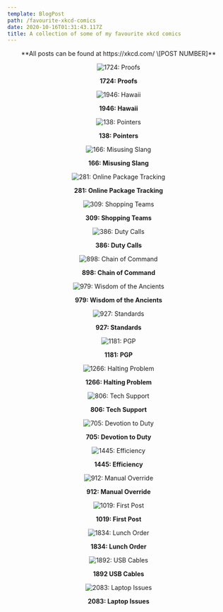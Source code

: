 ```yaml
---
template: BlogPost
path: /favourite-xkcd-comics
date: 2020-10-16T01:31:43.117Z
title: A collection of some of my favourite xkcd comics
---
```

<center>
**All posts can be found at https://xkcd.com/ \[POST NUMBER]**

![1724: Proofs](https://imgs.xkcd.com/comics/proofs.png)

**1724: Proofs**

![1946: Hawaii](https://imgs.xkcd.com/comics/hawaii.png)

**1946: Hawaii**

![138: Pointers](https://imgs.xkcd.com/comics/pointers.png)

**138: Pointers**

![166: Misusing Slang](https://imgs.xkcd.com/comics/misusing_slang.png)

**166: Misusing Slang**

![281: Online Package Tracking](https://imgs.xkcd.com/comics/online_package_tracking.png)

**281: Online Package Tracking**

![309: Shopping Teams](https://imgs.xkcd.com/comics/shopping_teams.png)

**309: Shopping Teams**

![386: Duty Calls](https://imgs.xkcd.com/comics/duty_calls.png)

**386: Duty Calls**

![898: Chain of Command](https://imgs.xkcd.com/comics/chain_of_command.png)

**898: Chain of Command**

![979: Wisdom of the Ancients](https://imgs.xkcd.com/comics/wisdom_of_the_ancients.png)

**979: Wisdom of the Ancients**

![927: Standards](https://imgs.xkcd.com/comics/standards.png)

**927: Standards**

![1181: PGP](https://imgs.xkcd.com/comics/pgp.png)

**1181: PGP**

![1266: Halting Problem](https://imgs.xkcd.com/comics/halting_problem.png)

**1266: Halting Problem**

![806: Tech Support](https://imgs.xkcd.com/comics/tech_support.png)

**806: Tech Support**

![705: Devotion to Duty](https://imgs.xkcd.com/comics/devotion_to_duty.png)

**705: Devotion to Duty**

![1445: Efficiency](https://imgs.xkcd.com/comics/efficiency.png)

**1445: Efficiency**

![912: Manual Override](https://imgs.xkcd.com/comics/manual_override.png)

**912: Manual Override**

![1019: First Post](https://imgs.xkcd.com/comics/first_post.png)

**1019: First Post**

![1834: Lunch Order](https://imgs.xkcd.com/comics/lunch_order.png)

**1834: Lunch Order**

![1892: USB Cables](https://imgs.xkcd.com/comics/usb_cables.png)

**1892 USB Cables**

![2083: Laptop Issues](https://imgs.xkcd.com/comics/laptop_issues.png)

**2083: Laptop Issues**

</center>
